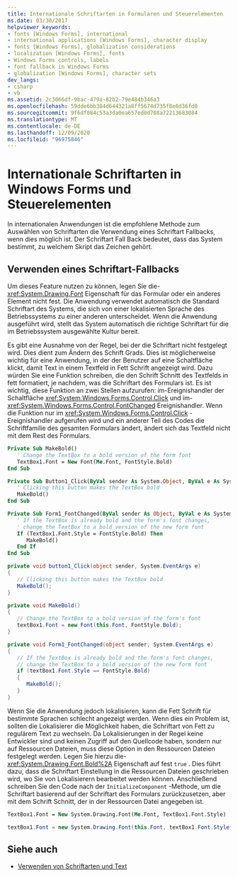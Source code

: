```yaml
---
title: Internationale Schriftarten in Formularen und Steuerelementen
ms.date: 03/30/2017
helpviewer_keywords:
- fonts [Windows Forms], international
- international applications [Windows Forms], character display
- fonts [Windows Forms], globalization considerations
- localization [Windows Forms], fonts
- Windows Forms controls, labels
- font fallback in Windows Forms
- globalization [Windows Forms], character sets
dev_langs:
- csharp
- vb
ms.assetid: 2c3066df-9bac-479a-82b2-79e484b346a3
ms.openlocfilehash: 59dde6bb384d644321a8ff5674d735f8e6d36fd0
ms.sourcegitcommit: 9f6df084c53a3da0ea657ed0d708a72213683084
ms.translationtype: MT
ms.contentlocale: de-DE
ms.lasthandoff: 12/09/2020
ms.locfileid: "96975846"
---
```

# <a name="international-fonts-in-windows-forms-and-controls"></a>Internationale Schriftarten in Windows Forms und Steuerelementen

In internationalen Anwendungen ist die empfohlene Methode zum Auswählen von Schriftarten die Verwendung eines Schriftart Fallbacks, wenn dies möglich ist. Der Schriftart Fall Back bedeutet, dass das System bestimmt, zu welchem Skript das Zeichen gehört.

## <a name="using-font-fallback"></a>Verwenden eines Schriftart-Fallbacks

Um dieses Feature nutzen zu können, legen Sie die- <xref:System.Drawing.Font> Eigenschaft für das Formular oder ein anderes Element nicht fest. Die Anwendung verwendet automatisch die Standard Schriftart des Systems, die sich von einer lokalisierten Sprache des Betriebssystems zu einer anderen unterscheidet. Wenn die Anwendung ausgeführt wird, stellt das System automatisch die richtige Schriftart für die im Betriebssystem ausgewählte Kultur bereit.

Es gibt eine Ausnahme von der Regel, bei der die Schriftart nicht festgelegt wird. Dies dient zum Ändern des Schrift Grads. Dies ist möglicherweise wichtig für eine Anwendung, in der der Benutzer auf eine Schaltfläche klickt, damit Text in einem Textfeld in Fett Schrift angezeigt wird. Dazu würden Sie eine Funktion schreiben, die den Schrift Schnitt des Textfelds in fett formatiert, je nachdem, was die Schriftart des Formulars ist. Es ist wichtig, diese Funktion an zwei Stellen aufzurufen: im-Ereignishandler der Schaltfläche <xref:System.Windows.Forms.Control.Click> und im- <xref:System.Windows.Forms.Control.FontChanged> Ereignishandler. Wenn die Funktion nur im <xref:System.Windows.Forms.Control.Click> -Ereignishandler aufgerufen wird und ein anderer Teil des Codes die Schriftfamilie des gesamten Formulars ändert, ändert sich das Textfeld nicht mit dem Rest des Formulars.

```vb
Private Sub MakeBold()
   ' Change the TextBox to a bold version of the form font
   TextBox1.Font = New Font(Me.Font, FontStyle.Bold)
End Sub

Private Sub Button1_Click(ByVal sender As System.Object, ByVal e As System.EventArgs) Handles Button1.Click
   ' Clicking this button makes the TextBox bold
   MakeBold()
End Sub

Private Sub Form1_FontChanged(ByVal sender As Object, ByVal e As System.EventArgs) Handles MyBase.FontChanged
   ' If the TextBox is already bold and the form's font changes,
   ' change the TextBox to a bold version of the new form font
   If (TextBox1.Font.Style = FontStyle.Bold) Then
      MakeBold()
   End If
End Sub
```

```csharp
private void button1_Click(object sender, System.EventArgs e)
{
   // Clicking this button makes the TextBox bold
   MakeBold();
}

private void MakeBold()
{
   // Change the TextBox to a bold version of the form's font
   textBox1.Font = new Font(this.Font, FontStyle.Bold);
}

private void Form1_FontChanged(object sender, System.EventArgs e)
{
   // If the TextBox is already bold and the form's font changes,
   // change the TextBox to a bold version of the new form font
   if (textBox1.Font.Style == FontStyle.Bold)
   {
      MakeBold();
   }
}
```

Wenn Sie die Anwendung jedoch lokalisieren, kann die Fett Schrift für bestimmte Sprachen schlecht angezeigt werden. Wenn dies ein Problem ist, sollten die Lokalisierer die Möglichkeit haben, die Schriftart von Fett zu regulärem Text zu wechseln. Da Lokalisierungen in der Regel keine Entwickler sind und keinen Zugriff auf den Quellcode haben, sondern nur auf Ressourcen Dateien, muss diese Option in den Ressourcen Dateien festgelegt werden. Legen Sie hierzu die- <xref:System.Drawing.Font.Bold%2A> Eigenschaft auf fest `true` . Dies führt dazu, dass die Schriftart Einstellung in die Ressourcen Dateien geschrieben wird, wo Sie von Lokalisierern bearbeitet werden können. Anschließend schreiben Sie den Code nach der `InitializeComponent` -Methode, um die Schriftart basierend auf der Schriftart des Formulars zurückzusetzen, aber mit dem Schrift Schnitt, der in der Ressourcen Datei angegeben ist.

```vb
TextBox1.Font = New System.Drawing.Font(Me.Font, TextBox1.Font.Style)
```

```csharp
textBox1.Font = new System.Drawing.Font(this.Font, textBox1.Font.Style);
```
  
## <a name="see-also"></a>Siehe auch

- [Verwenden von Schriftarten und Text](using-fonts-and-text.md)
